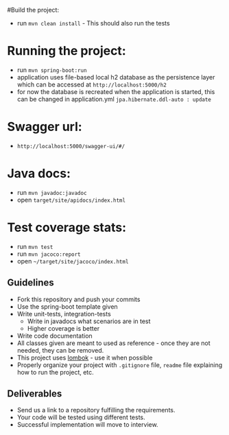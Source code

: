 
#Build the project:
* run `mvn clean install` - This should also run the tests

# Running the project:
* run `mvn spring-boot:run`
* application uses file-based local h2 database as the persistence layer which can be accessed at `http://localhost:5000/h2`
* for now the database is recreated when the application is started, this can be changed in application.yml `jpa.hibernate.ddl-auto : update`

# Swagger url:
* `http://localhost:5000/swagger-ui/#/`

# Java docs:
* run `mvn javadoc:javadoc`
* open `target/site/apidocs/index.html`
 
# Test coverage stats:
* run `mvn test`
* run `mvn jacoco:report`
* open `~/target/site/jacoco/index.html`









## Guidelines
* Fork this repository and push your commits
* Use the spring-boot template given
* Write unit-tests, integration-tests 
  * Write in javadocs what scenarios are in test
  * Higher coverage is better
* Write code documentation
* All classes given are meant to used as reference - once they are not needed, they can be removed.
* This project uses [lombok](https://projectlombok.org/) - use it when possible
* Properly organize your project with `.gitignore` file, `readme` file explaining how to run the project, etc.

## Deliverables
* Send us a link to a repository fulfilling the requirements.
* Your code will be tested using different tests.
* Successful implementation will move to interview.
